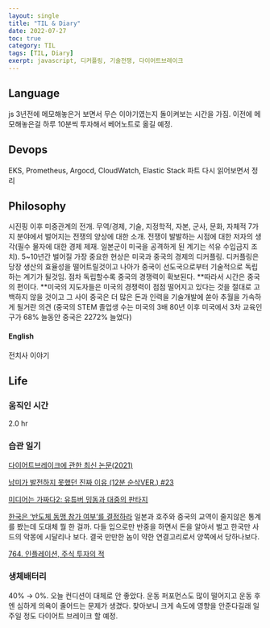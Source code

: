 ```yaml
---
layout: single
title: "TIL & Diary"
date: 2022-07-27
toc: true
category: TIL
tags: [TIL, Diary]
exerpt: javascript, 디커플링, 기술전쟁, 다이어트브레이크
---
```

## Language  
js 3년전에 메모해놓은거 보면서 무슨 이야기였는지 돌이켜보는 시간을 가짐. 이전에 메모해놓은걸 하루 10분씩 투자해서 베어노트로 옮길 예정.

## Devops  
EKS, Prometheus, Argocd, CloudWatch, Elastic Stack 파트 다시 읽어보면서 정리

## Philosophy  
시진핑 이후 미중관계의 전개. 무역/경제, 기술, 지정학적, 자본, 군사, 문화, 자체적 7가지 분야에서 벌어지는 전쟁의 양상에 대한 소개. 전쟁이 발발하는 시점에 대한 저자의 생각(필수 물자에 대한 경제 제재. 일본군이 미국을 공격하게 된 계기는 석유 수입금지 조치). 5~10년간 벌어질 가장 중요한 현상은 미국과 중국의 경제의 디커플링. 디커플링은 당장 생산의 효율성을 떨어트릴것이고 나아가 중국이 선도국으로부터 기술적으로 독립하는 계기가 될것임. 점차 독립할수록 중국의 경쟁력이 확보된다. **따라서 시간은 중국의 편이다. **미국의 지도자들은 미국의 경쟁력이 점점 떨어지고 있다는 것을 절대로 고백하지 않을 것이고 그 사이 중국은 더 많은 돈과 인력을 기술개발에 쏟아 추월을 가속하게 될거란 의견 (중국의 STEM 졸업생 수는 미국의 3배 80년 이후 미국에서 3차 교육인구가 68% 늘동안 중국은 2272% 늘었다)

#### English  
전치사 이야기

## Life  
### 움직인 시간
2.0 hr  

### 습관 일기
[다이어트브레이크에 관한 최신 논문(2021)](https://www.youtube.com/watch?v=QrWFKXwnwFA)  

[남미가 발전하지 못했던 진짜 이유 (12분 순삭VER.) #23](https://www.youtube.com/watch?v=Pi9jekBvTz0)  

[미디어는 가짜다2: 유튜버 밍동과 대중의 판타지](https://www.youtube.com/watch?v=lIhSbK6C2j4)  

[한국은 ‘반도체 동맹 참가 여부’를 결정하라](https://www.youtube.com/watch?v=zBfdAvFDbRc) 일본과 호주와 중국의 교역이 줄지않은 통계를 봤는데 도대체 뭘 한 걸까. 다들 입으로만 반중을 하면서 돈을 알아서 벌고 한국만 사드의 악몽에 시달리나 보다. 결국 만만한 놈이 약한 연결고리로서 양쪽에서 당하나보다.  

[764. 인플레이션, 주식 투자의 적](https://www.youtube.com/watch?v=z3YkaEpsK2E "764. 인플레이션, 주식 투자의 적")  

### 생체배터리
40% → 0%. 오늘 컨디션이 대체로 안 좋았다. 운동 퍼포먼스도 많이 떨어지고 운동 후엔 심하게 의욕이 줄어드는 문제가 생겼다. 찾아보니 크게 속도에 영향을 안준다길래 일주일 정도 다이어트 브레이크 할 예정.
  